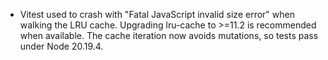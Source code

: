 - Vitest used to crash with "Fatal JavaScript invalid size error" when walking the LRU cache.
  Upgrading lru-cache to >=11.2 is recommended when available. The cache iteration
  now avoids mutations, so tests pass under Node 20.19.4.
